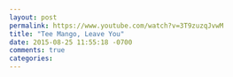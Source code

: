 ```yaml
---
layout: post
permalink: https://www.youtube.com/watch?v=3T9zuzqJvwM
title: "Tee Mango, Leave You"
date: 2015-08-25 11:55:18 -0700
comments: true
categories: 
---
```

